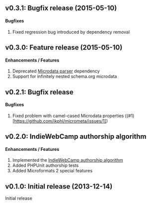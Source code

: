 v0.3.1: Bugfix release (2015-05-10)
------------------------------------

#### Bugfixes

1. Fixed regression bug introduced by dependency removal


v0.3.0: Feature release (2015-05-10)
------------------------------------

#### Enhancements / Features

1. Deprecated [Microdata parser](https://github.com/euskadi31/Microdata) dependency
2. Support for infinitely nested schema.org microdata


v0.2.1: Bugfix release
----------------------

#### Bugfixes

1.	Fixed problem with camel-cased Microdata properties ((#1)[https://github.com/jkphl/micrometa/issues/1])


v0.2.0: IndieWebCamp authorship algorithm
-----------------------------------------

#### Enhancements / Features

1.	Implemented the [IndieWebCamp authorship algorithm](http://indiewebcamp.com/authorship)
2.	Added PHPUnit authorship tests
3.	Added Microformats 2 special features


v0.1.0: Initial release (2013-12-14)
------------------------------------

Initial release